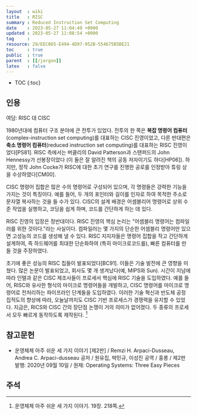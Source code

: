 ```yaml
---
layout  : wiki
title   : RISC
summary : Reduced Instruction Set Computing
date    : 2023-05-27 11:04:49 +0900
updated : 2023-05-27 11:08:54 +0900
tag     : 
resource: 29/EEC065-E494-4D97-952B-554675B5BE21
toc     : true
public  : true
parent  : [[/jargon]]
latex   : false
---
```

* TOC
{:toc}

## 인용

>
여담: RISC 대 CISC
>
1980년대에 컴퓨터 구조 분야에 큰 전투가 있었다.
전투의 한 쪽은 **복잡 명령어 컴퓨터**(complex-instruction set computing)를 대표하는 CISC 진영이었고,
다른 반대편은 **축소 명령어 컴퓨터**(reduced instruction set computing)를 대표하는 RISC 진영이었다[PS81].
RISC 측에서는 버클리의 David Patterson과 스탠퍼드의 John Hennessy가 선봉장이었다 (이 둘은 잘 알려진 책의 공동 저자이기도 하다[HP06]).
하지만, 정작 John Cocke가 RISC에 대한 초기 연구를 진행한 공로를 인정받아 튜링 상을 수상하였다[CM00].
>
CISC 명령어 집합은 많은 수의 명령어로 구성되어 있으며, 각 명령들은 강력한 기능을 가지는 것이 특징이다.
예를 들어, 두 개의 포인터와 길이를 인자로 하여 목적한 주소로 문자열 복사하는 것을 들 수가 있다.
CISC의 설계 배경은 어셈블리어 명령어로 상위 수준 작업을 실행하고, 코딩을 쉽게 하며, 코드를 간단하게 하는 데 있다.
>
RISC 진영의 입장은 정반대이다. RISC 진영의 핵심 논리는 "어셈블리 명령어는 컴파일러를 위한 것이다."라는 사실이다.
컴파일러는 몇 가지의 단순한 어셈블리 명령어만 있으면 고성능의 코드를 생성해 낼 수 있다.
RISC 지지자들은 명령어 집합을 작고 간단하게 설계하여, 즉 하드웨어를 최대한 단순화하여 (특히 마이크로코드를), 빠른 컴퓨터를 만들 것을 주장하였다.
>
초기에 좋은 성능의 RISC 칩들이 발표되었다[BC91].
이들은 기술 발전에 큰 영향을 미쳤다.
많은 논문이 발표되었고, 회사도 몇 개 생겨났다(예, MIPS와 Sun).
시간이 지남에 따라 인텔과 같은 CISC 제조사들이 프로세서 핵심에 RISC 기술을 도입하였다.
예를 들어, RISC와 유사한 형식의 마이크로 명령어들을 개발하고, CISC 명령어를 마이크로 명령어로 전처리하는 파이프라인 단계들을 도입하였다.
이러한 기술 혁신과 반도체 공정 집적도의 향상에 따라, 오늘날까지도 CISC 기반 프로세스가 경쟁력을 유지할 수 있었다.
지금은, RICS와 CISC 간의 장단점 논쟁이 거의 의미가 없어졌다.
두 종류의 프로세서 모두 빠르게 동작하도록 제작된다.
[^easy-218]

## 참고문헌

- 운영체제 아주 쉬운 세 가지 이야기 [제2판] / Remzi H. Arpaci-Dusseau, Andrea C. Arpaci-dusseau 공저 / 원유집, 박민규, 이성진 공역 / 홍릉 / 제2판 발행: 2020년 09월 10일 / 원제: Operating Systems: Three Easy Pieces

## 주석

[^easy-218]: 운영체제 아주 쉬운 세 가지 이야기. 19장. 218쪽.

